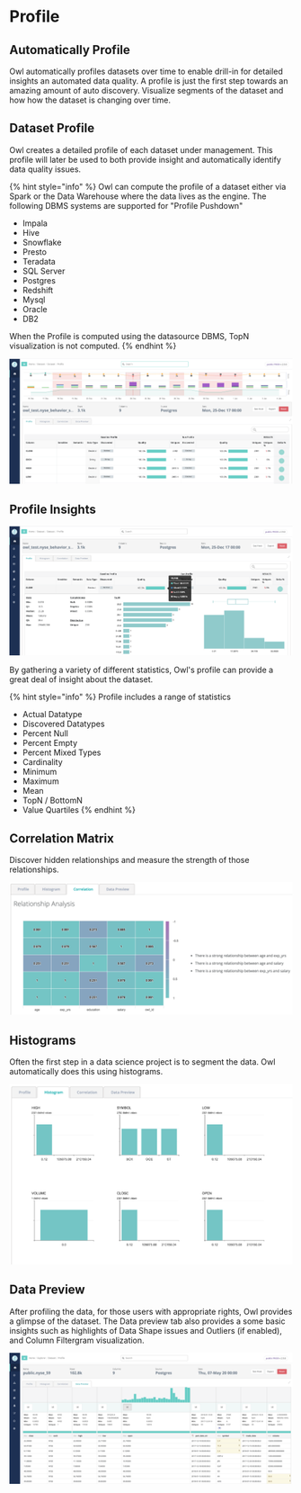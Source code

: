 # Profile

## Automatically Profile

Owl automatically profiles datasets over time to enable drill-in for detailed insights an automated data quality. A profile is just the first step towards an amazing amount of auto discovery. Visualize segments of the dataset and how how the dataset is changing over time.

## Dataset Profile

Owl creates a detailed profile of each dataset under management. This profile will later be used to both provide insight and automatically identify data quality issues.

{% hint style="info" %}
Owl can compute the profile of a dataset either via Spark or the Data Warehouse where the data lives as the engine. The following DBMS systems are supported for "Profile Pushdown"

* Impala 
* Hive 
* Snowflake 
* Presto 
* Teradata 
* SQL Server 
* Postgres 
* Redshift 
* Mysql 
* Oracle 
* DB2 

When the Profile is computed using the datasource DBMS, TopN visualization is not computed.
{% endhint %}

![](../.gitbook/assets/screen-shot-2020-05-07-at-7.28.25-pm.png)

## Profile Insights

![](../.gitbook/assets/screen-shot-2020-05-07-at-7.33.16-pm.png)

By gathering a variety of different statistics, Owl's profile can provide a great deal of insight about the dataset.  

{% hint style="info" %}
Profile includes a range of statistics

* Actual Datatype
* Discovered Datatypes
* Percent Null
* Percent Empty
* Percent Mixed Types
* Cardinality
* Minimum
* Maximum
* Mean
* TopN / BottomN
* Value Quartiles
{% endhint %}

## Correlation Matrix

Discover hidden relationships and measure the strength of those relationships.

![](../.gitbook/assets/owl-relationships.png)

## Histograms

Often the first step in a data science project is to segment the data. Owl automatically does this using histograms.

![](../.gitbook/assets/owl-histogram.png)

## Data Preview

After profiling the data, for those users with appropriate rights, Owl provides a glimpse of the dataset. The Data preview tab also provides a some basic insights such as highlights of Data Shape issues and Outliers \(if enabled\), and Column Filtergram visualization.

![](../.gitbook/assets/screen-shot-2020-05-07-at-7.57.29-pm.png)



